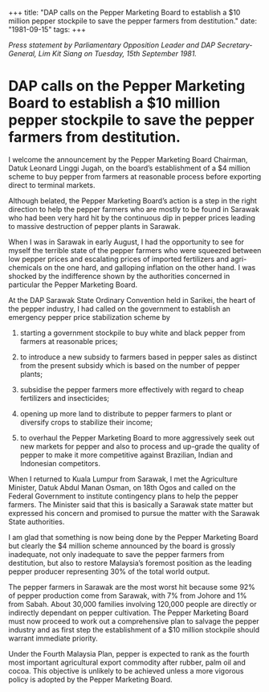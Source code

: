 +++ 
title: "DAP calls on the Pepper Marketing Board to establish a $10 million pepper stockpile to save the pepper farmers from destitution."
date: "1981-09-15"
tags:
+++

_Press statement by Parliamentary Opposition Leader and DAP Secretary- General, Lim Kit Siang on Tuesday, 15th September 1981._

# DAP calls on the Pepper Marketing Board to establish a $10 million pepper stockpile to save the pepper farmers from destitution.

I welcome the announcement by the Pepper Marketing Board Chairman, Datuk Leonard Linggi Jugah, on the board’s establishment of a $4 million scheme to buy pepper from farmers at reasonable process before exporting direct to terminal markets. </u>

Although belated, the Pepper Marketing Board’s action is a step in the right direction to help the pepper farmers who are mostly to be found in Sarawak who had been very hard hit by the continuous dip in pepper prices leading to massive destruction of pepper plants in Sarawak.

When I was in Sarawak in early August, I had the opportunity to see for myself the terrible state of the pepper farmers who were squeezed between low pepper prices and escalating prices of imported fertilizers and agri-chemicals on the one hard, and galloping inflation on the other hand. I was shocked by the indifference shown by the authorities concerned in particular the Pepper Marketing Board.

At the DAP Sarawak State Ordinary Convention held in Sarikei, the heart of the pepper industry, I had called on the government to establish an emergency pepper price stabilization scheme by

1. starting a government stockpile to buy white and black pepper from farmers at reasonable prices;

2. to introduce a new subsidy to farmers based in pepper sales as distinct from the present subsidy which is based on the number of pepper plants;

3. subsidise the pepper farmers more effectively with regard to cheap fertilizers and insecticides;

4. opening up more land to distribute to pepper farmers to plant or diversify crops to stabilize their income;

5. to overhaul the Pepper Marketing Board to more aggressively seek out new markets for pepper and also to process and up-grade the quality of pepper to make it more competitive against Brazilian, Indian and Indonesian competitors.

When I returned to Kuala Lumpur from Sarawak, I met the Agriculture Minister, Datuk Abdul Manan Osman, on 18th Ogos and called on the Federal Government to institute contingency plans to help the pepper farmers. The Minister said that this is basically a Sarawak state matter but expressed his concern and promised to pursue the matter with the Sarawak State authorities.

I am glad that something is now being done by the Pepper Marketing Board but clearly the $4 million scheme announced by the board is grossly inadequate, not only inadequate to save the pepper farmers from destitution, but also to restore Malaysia’s foremost position as the leading pepper producer representing 30% of the total world output.

The pepper farmers in Sarawak are the most worst hit because some 92% of pepper production come from Sarawak, with 7% from Johore and 1% from Sabah. About 30,000 families involving 120,000 people are directly or indirectly dependant on pepper cultivation. The Pepper Marketing Board must now proceed to work out a comprehensive plan to salvage the pepper industry and as first step the establishment of a $10 million stockpile should warrant immediate priority.

Under the Fourth Malaysia Plan, pepper is expected to rank as the fourth most important agricultural export commodity after rubber, palm oil and cocoa. This objective is unlikely to be achieved unless a more vigorous policy is adopted by the Pepper Marketing Board.
 
